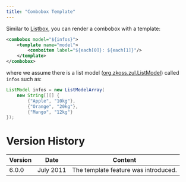 ```yaml
---
title: "Combobox Template"
---
```


Similar to
[Listbox]({{site.baseurl}}/zk_dev_ref/mvc/listbox_template),
you can render a combobox with a template:

```xml
<combobox model="${infos}">
    <template name="model">
        <comboitem label="${each[0]}: ${each[1]}"/>
    </template>
</combobox>
```

where we assume there is a list model
([org.zkoss.zul.ListModel](https://www.zkoss.org/javadoc/latest/zk/org/zkoss/zul/ListModel.html)) called `infos` such as:

```java
ListModel infos = new ListModelArray(
    new String[][] {
        {"Apple", "10kg"},
        {"Orange", "20kg"},
        {"Mango", "12kg"}
});
```

# Version History

| Version | Date      | Content                              |
|---------|-----------|--------------------------------------|
| 6.0.0   | July 2011 | The template feature was introduced. |
